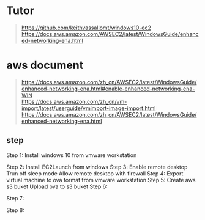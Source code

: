 # Tutor
> https://github.com/keithvassallomt/windows10-ec2  
> https://docs.aws.amazon.com/AWSEC2/latest/WindowsGuide/enhanced-networking-ena.html  

# aws document
> https://docs.aws.amazon.com/zh_cn/AWSEC2/latest/WindowsGuide/enhanced-networking-ena.html#enable-enhanced-networking-ena-WIN  
> https://docs.aws.amazon.com/zh_cn/vm-import/latest/userguide/vmimport-image-import.html  
> https://docs.aws.amazon.com/zh_cn/AWSEC2/latest/WindowsGuide/enhanced-networking-ena.html  

## step
Step 1:
    Install windows 10 from vmware workstation

Step 2:
    Install EC2Launch from windows
Step 3:
    Enable remote desktop
    Trun off sleep mode
    Allow remote desktop with firewall
Step 4:
    Export virtual machine to ova format from vmware workstation
Step 5:
    Create aws s3 buket
    Upload ova to s3 buket
Step 6:

Step 7:

Step 8:

